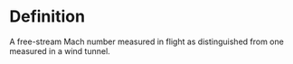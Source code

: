 # Definition

A free-stream Mach number measured in flight as distinguished from one
measured in a wind tunnel.
